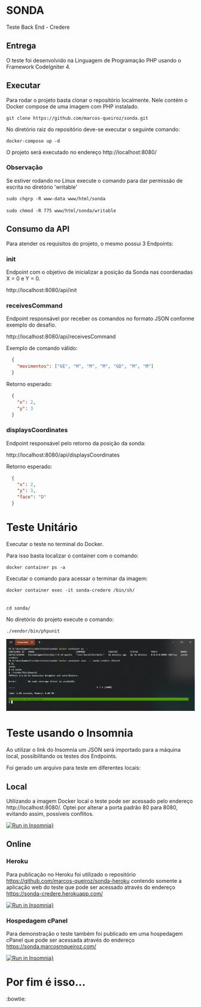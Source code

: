 # SONDA
Teste Back End - Credere

## Entrega

O teste foi desenvolvido na Linguagem de Programação PHP usando o Framework CodeIgniter 4.

## Executar

Para rodar o projeto basta clonar o repositório localmente. Nele contém o Docker compose de uma imagem com PHP instalado.

    git clone https://github.com/marcos-queiroz/sonda.git

No diretório raiz do repositório deve-se executar o seguinte comando:

    docker-compose up -d

O projeto será executado no endereço http://localhost:8080/

### Observação

Se estiver rodando no Linux execute o comando para dar permissão de escrita no diretório 'writable'

    sudo chgrp -R www-data www/html/sonda

    sudo chmod -R 775 www/html/sonda/writable

## Consumo da API

Para atender os requisitos do projeto, o mesmo possui 3 Endpoints:

### init

Endpoint com o objetivo de inicializar a posição da Sonda nas coordenadas X = 0 e Y = 0.

http://localhost:8080/api/init

### receivesCommand

Endpoint responsável por receber os comandos no formato JSON conforme exemplo do desafio.

http://localhost:8080/api/receivesCommand

Exemplo de comando válido:

```json
  {
    "movimentos": ["GE", "M", "M", "M", "GD", "M", "M"]
  }
```

Retorno esperado:

```json
  {
    "x": 2,
    "y": 3
  }
```

### displaysCoordinates

Endpoint responsável pelo retorno da posição da sonda:

http://localhost:8080/api/displaysCoordinates

Retorno esperado:

```json
  {
    "x": 2,
    "y": 3,
    "face": "D"
  }
```

# Teste Unitário

Executar o teste no terminal do Docker.

Para isso basta localizar o container com o comando:

    docker container ps -a

Executar o comando para acessar o terminar da imagem:

    docker container exec -it sonda-credere /bin/sh/


    cd sonda/

No diretório do projeto execute o comando:

    ./vendor/bin/phpunit


![Execução no Windows](https://github.com/marcos-queiroz/sonda/blob/main/run-docker-windows.jpeg?raw=true)

# Teste usando o Insomnia

Ao utilizar o link do Insomnia um JSON será importado para a máquina local, possibilitando os testes dos Endpoints.

Foi gerado um arquivo para teste em diferentes locais:

## Local

Utilizando a imagem Docker local o teste pode ser acessado pelo endereço http://localhost:8080/. Optei por alterar a porta padrão 80 para 8080, evitando assim, possíveis conflitos.

[![Run in Insomnia}](https://insomnia.rest/images/run.svg)](https://insomnia.rest/run/?label=Credere%20Local&uri=https%3A%2F%2Fgithub.com%2Fmarcos-queiroz%2Fsonda%2Fblob%2Fmain%2FInsomniaLocal.json)

## Online

### Heroku

Para publicação no Heroku foi utilizado o repositório https://github.com/marcos-queiroz/sonda-heroku contendo somente a aplicação web do teste que pode ser acessado através do endereço https://sonda-credere.herokuapp.com/

[![Run in Insomnia}](https://insomnia.rest/images/run.svg)](https://insomnia.rest/run/?label=Credere%20Heroku&uri=https%3A%2F%2Fgithub.com%2Fmarcos-queiroz%2Fsonda%2Fblob%2Fmain%2FInsomniaHeroku.json)

### Hospedagem cPanel

Para demonstração o teste também foi publicado em uma hospedagem cPanel que pode ser acessada através do endereço https://sonda.marcosmqueiroz.com/ 

[![Run in Insomnia}](https://insomnia.rest/images/run.svg)](https://insomnia.rest/run/?label=Credere%20cPanel&uri=https%3A%2F%2Fgithub.com%2Fmarcos-queiroz%2Fsonda%2Fblob%2Fmain%2FInsomnia.json)


# Por fim é isso... 

:bowtie:
